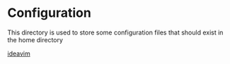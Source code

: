 # Configuration
This directory is used to store some configuration files that should exist in the home directory

[ideavim](https://github.com/gczcn/dotfile/blob/main/home/.ideavimrc)
